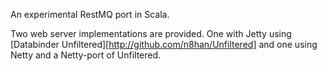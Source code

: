 
An experimental RestMQ port in Scala.

Two web server implementations are provided. One with Jetty using [Databinder Unfiltered][http://github.com/n8han/Unfiltered]
and one using Netty and a Netty-port of Unfiltered.